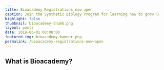 ```yaml
---
title: Bioacademy Registrations now open
caption: Join the Synthetic Biology Program for learning how to grow (almost) anything!
highlight: false
thumbnail: bioacademy-thumb.png
layout: posts
date: 2018-06-01 00:00:00
featured-img: bioacademy-banner.png
permalink: /bioacademy-registrations-now-open
---
```


## What is Bioacademy?